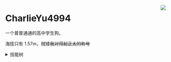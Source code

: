 <a href="#"><img justify="center" align="right" src="https://github-readme-stats.vercel.app/api?username=CharlieYu4994&show_icons=true&include_all_commits=true" /></a>

# CharlieYu4994
一个普普通通的高中学生狗。

海拔只有 1.57m，贼矮~~我对得起正太的称号~~

<details>
  <summary>技能树</summary>

**语言（都比较菜）**
+ C/C++
+ Golang
+ Python
+ HTML5
+ CSS3

**硬件类**
+ PCB 设计

~~**生活技能专精**~~
+ ~~编织~~
+ ~~缝纫~~
+ ~~做饭~~
+ ~~维修家电~~

</details>

